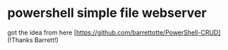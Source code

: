 # powershell simple file webserver

got the idea from here [https://github.com/barrettotte/PowerShell-CRUD] (!Thanks Barrett!)